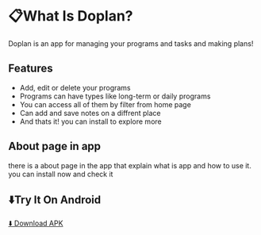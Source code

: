 # 📋What Is Doplan?
Doplan is an app for managing your programs and tasks and making plans!

## Features
- Add, edit or delete your programs
- Programs can have types like long-term or daily programs
- You can access all of them by filter from home page
- Can add and save notes on a diffrent place 
- And thats it! you can install to explore more

## About page in app
there is a about page in the app that explain what is app and how to use it. you can install now and check it

## ⬇️Try It On Android
[⬇️ Download APK](https://github.com/MPRogrammer1212/Doplan/releases/download/v1.0.1/Doplan.apk)

